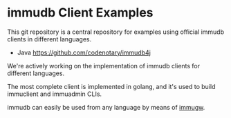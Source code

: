 # immudb Client Examples

This git repository is a central repository for examples using official immudb clients in different languages.

- Java https://github.com/codenotary/immudb4j


We're actively working on the implementation of immudb clients for different languages.

The most complete client is implemented in golang, and it's used to build immuclient and immuadmin CLIs.


immudb can easily be used from any language by means of [immugw].

[immugw]: https://immudb.io/docs/immugw/

